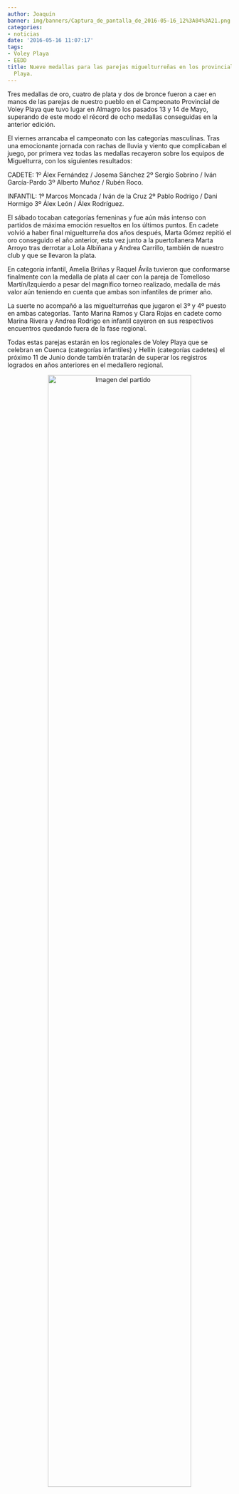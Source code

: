 ```yaml
---
author: Joaquín
banner: img/banners/Captura_de_pantalla_de_2016-05-16_12%3A04%3A21.png
categories:
- noticias
date: '2016-05-16 11:07:17'
tags:
- Voley Playa
- EEDD
title: Nueve medallas para las parejas miguelturreñas en los provinciales de Voley
  Playa.
---
```


Tres medallas de oro, cuatro de plata y dos de bronce fueron a caer en manos de las parejas de nuestro pueblo en el Campeonato Provincial de Voley Playa que tuvo lugar en Almagro los pasados 13 y 14 de Mayo, superando de este modo el récord de ocho medallas conseguidas en la anterior edición.

El viernes arrancaba el campeonato con las categorías masculinas. Tras una emocionante jornada con rachas de lluvia y viento que complicaban el juego, por primera vez todas las medallas recayeron sobre los equipos de Miguelturra, con los siguientes resultados: 

CADETE: 1º Álex Fernández / Josema Sánchez 2º Sergio Sobrino / Iván García-Pardo 3º Alberto Muñoz / Rubén Roco. 

INFANTIL: 1º Marcos Moncada / Iván de la Cruz 2º Pablo Rodrigo / Dani Hormigo 3º Álex León / Álex Rodríguez.

El sábado tocaban categorías femeninas y fue aún más intenso con partidos de máxima emoción resueltos en los últimos puntos. En cadete volvió a haber final miguelturreña dos años después, Marta Gómez repitió el oro conseguido el año anterior, esta vez junto a la puertollanera Marta Arroyo tras derrotar a Lola Albiñana y Andrea Carrillo, también de nuestro club y que se llevaron la plata.

En categoría infantil, Amelia Briñas y Raquel Ávila tuvieron que conformarse finalmente con la medalla de plata al caer con la pareja de Tomelloso Martín/Izquierdo a pesar del magnífico torneo realizado, medalla de más valor aún teniendo en cuenta que ambas son infantiles de primer año. 

La suerte no acompañó a las miguelturreñas que jugaron el 3º y 4º puesto en ambas categorías. Tanto Marina Ramos y Clara Rojas en cadete como Marina Rivera y Andrea Rodrigo en infantil cayeron en sus respectivos encuentros quedando fuera de la fase regional.

Todas estas parejas estarán en los regionales de Voley Playa que se celebran en Cuenca (categorías infantiles) y Hellín (categorías cadetes) el próximo 11 de Junio donde también tratarán de superar los registros logrados en años anteriores en el medallero regional.



<center>
<a target="_new" href="http://www.advmiguelturra.org/img/banners/Captura%20de%20pantalla%20de%202016-05-16%2012%3A06%3A15.png"> 
<img alt="Imagen del partido" width="80%" align="center" src="http://www.advmiguelturra.org/img/banners/Captura%20de%20pantalla%20de%202016-05-16%2012%3A06%3A15.png"/> </a> </center> 

<center>
<a target="_new" href="http://www.advmiguelturra.org/img/banners/Captura%20de%20pantalla%20de%202016-05-16%2012%3A04%3A21.png"> 
<img alt="Imagen del partido" width="80%" align="center" src="http://www.advmiguelturra.org/img/banners/Captura%20de%20pantalla%20de%202016-05-16%2012%3A04%3A21.png"/> </a> </center> 

